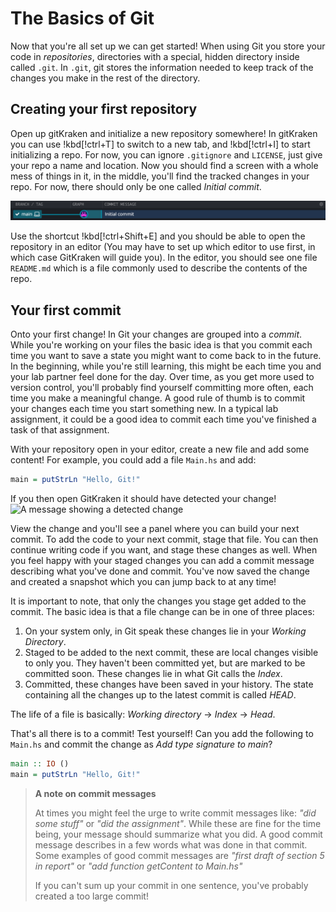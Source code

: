 # The Basics of Git

Now that you're all set up we can get started! When using Git you store your
code in _repositories_, directories with a special, hidden directory inside
called `.git`. In `.git`, git stores the information needed to keep track of the
changes you make in the rest of the directory.

## Creating your first repository

Open up gitKraken and initialize a new repository somewhere! In gitKraken you
can use !kbd[!ctrl+T] to switch to a new tab, and !kbd[!ctrl+I] to start
initializing a repo. For now, you can ignore `.gitignore` and `LICENSE`, just
give your repo a name and location. Now you should find a screen with a whole
mess of things in it, in the middle, you'll find the tracked changes in your
repo. For now, there should only be one called _Initial commit_.

![An image of the initial commit](../../Assets/InitialCommit.png)

Use the shortcut !kbd[!ctrl+Shift+E] and you should be able to open the
repository in an editor (You may have to set up which editor to use first, in
which case GitKraken will guide you). In the editor, you should see one file
`README.md` which is a file commonly used to describe the contents of the repo.

## Your first commit

Onto your first change! In Git your changes are grouped into a _commit_. While
you're working on your files the basic idea is that you commit each time you
want to save a state you might want to come back to in the future. In the
beginning, while you're still learning, this might be each time you and your lab
partner feel done for the day. Over time, as you get more used to version
control, you'll probably find yourself committing more often, each time you make
a meaningful change. A good rule of thumb is to commit your changes each time
you start something new. In a typical lab assignment, it could be a good idea to
commit each time you've finished a task of that assignment.

With your repository open in your editor, create a new file and add some
content! For example, you could add a file `Main.hs` and add:

```haskell
main = putStrLn "Hello, Git!"
```

If you then open GitKraken it should have detected your change!
![A message showing a detected change](../Assets/ChangeInWorkingDirectory.png)

View the change and you'll see a panel where you can build your next commit. To
add the code to your next commit, stage that file. You can then continue writing
code if you want, and stage these changes as well. When you feel happy with your
staged changes you can add a commit message describing what you've done and
commit. You've now saved the change and created a snapshot which you can jump
back to at any time!

It is important to note, that only the changes you stage get added to the
commit. The basic idea is that a file change can be in one of three places:

1. On your system only, in Git speak these changes lie in your _Working Directory_.
2. Staged to be added to the next commit, these are local changes visible to
   only you. They haven't been committed yet, but are marked to be committed
   soon. These changes lie in what Git calls the _Index_.
3. Committed, these changes have been saved in your history. The state
   containing all the changes up to the latest commit is called _HEAD_.

The life of a file is basically: _Working directory_ → _Index_ → _Head_.

That's all there is to a commit! Test yourself! Can you add the following to
`Main.hs` and commit the change as _Add type signature to main_?

```haskell
main :: IO ()
main = putStrLn "Hello, Git!"
```

> **A note on commit messages**
>
> At times you might feel the urge to write commit messages like: _"did some
> stuff"_ or _"did the assignment"_. While these are fine for the time being,
> your message should summarize what you did. A good commit message describes in
> a few words what was done in that commit. Some examples of good commit
> messages are _"first draft of section 5 in report"_ or _"add function
> getContent to Main.hs"_
>
> If you can't sum up your commit in one sentence, you've probably created a too
> large commit!